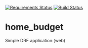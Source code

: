 [![Requirements Status](https://requires.io/github/harnash/drf_app/requirements.svg?branch=master)](https://requires.io/github/harnash/drf_app/requirements/?branch=master)
[![Build Status](https://travis-ci.org/harnash/drf_app.svg)](https://travis-ci.org/harnash/drf_app)	
		
# home_budget		
Simple DRF application (web)

